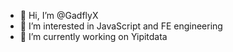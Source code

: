 - 👋 Hi, I’m @GadflyX
- 👀 I’m interested in JavaScript and FE engineering
- 🌱 I’m currently working on Yipitdata 

<!---
GadflyX/GadflyX is a ✨ special ✨ repository because its `README.md` (this file) appears on your GitHub profile.
You can click the Preview link to take a look at your changes.
--->
